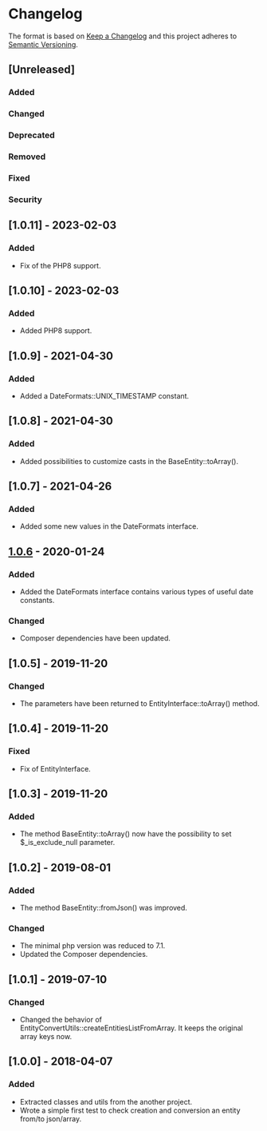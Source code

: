 # Changelog
The format is based on [Keep a Changelog](http://keepachangelog.com/en/1.0.0/)
and this project adheres to [Semantic Versioning](http://semver.org/spec/v2.0.0.html).

## [Unreleased]
### Added
### Changed
### Deprecated
### Removed
### Fixed
### Security

## [1.0.11] - 2023-02-03
### Added
- Fix of the PHP8 support.

## [1.0.10] - 2023-02-03
### Added
- Added PHP8 support.

## [1.0.9] - 2021-04-30
### Added
- Added a DateFormats::UNIX_TIMESTAMP constant.

## [1.0.8] - 2021-04-30
### Added
- Added possibilities to customize casts in the BaseEntity::toArray().

## [1.0.7] - 2021-04-26
### Added
- Added some new values in the DateFormats interface.

## [1.0.6] - 2020-01-24
### Added
- Added the DateFormats interface contains various types of useful date constants.
### Changed
- Composer dependencies have been updated.

## [1.0.5] - 2019-11-20
### Changed
- The parameters have been returned to EntityInterface::toArray() method.

## [1.0.4] - 2019-11-20
### Fixed
- Fix of EntityInterface.

## [1.0.3] - 2019-11-20
### Added
- The method BaseEntity::toArray() now have the possibility to set $_is_exclude_null parameter. 

## [1.0.2] - 2019-08-01
### Added
- The method BaseEntity::fromJson() was improved.
### Changed
- The minimal php version was reduced to 7.1.
- Updated the Composer dependencies.

## [1.0.1] - 2019-07-10
### Changed
- Changed the behavior of EntityConvertUtils::createEntitiesListFromArray. It keeps the original array keys now.


## [1.0.0] - 2018-04-07
### Added
- Extracted classes and utils from the another project.
- Wrote a simple first test to check creation and conversion an entity from/to json/array.

[1.0.6]: https://github.com/CaliforniaMountainSnake/php-database-entities/compare/1.0.5...1.0.6
